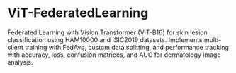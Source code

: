 # ViT-FederatedLearning
Federated Learning with Vision Transformer (ViT-B16) for skin lesion classification using HAM10000 and ISIC2019 datasets. Implements multi-client training with FedAvg, custom data splitting, and performance tracking with accuracy, loss, confusion matrices, and AUC for dermatology image analysis.
